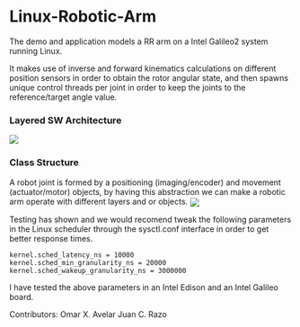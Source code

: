 # Linux-Robotic-Arm

The demo and application models a RR arm on a Intel Galileo2 system running Linux.

It makes use of inverse and forward kinematics calculations on different position sensors in order to obtain the rotor angular state, and then spawns unique control threads per joint in order to keep the joints to the reference/target angle value.


### Layered SW Architecture
<img align="center" src="http://imgh.us/SW_Arch_2.svgz">

### Class Structure
A robot joint is formed by a positioning (imaging/encoder) and movement (actuator/motor) objects, by having this abstraction we can make a robotic arm operate with different layers and or objects.
<img align="center" src="http://imgh.us/SW_Joint.svgz">


Testing has shown and we would recomend tweak the following parameters in the Linux scheduler through the sysctl.conf interface in order to get better response times.

```
kernel.sched_latency_ns = 10000
kernel.sched_min_granularity_ns = 20000
kernel.sched_wakeup_granularity_ns = 3000000
```

I have tested the above parameters in an Intel Edison and an Intel Galileo board.


Contributors:
Omar X. Avelar
Juan C. Razo
